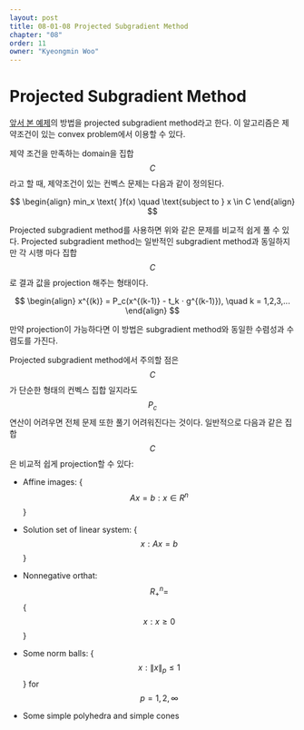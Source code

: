 ```yaml
---
layout: post
title: 08-01-08 Projected Subgradient Method
chapter: "08"
order: 11
owner: "Kyeongmin Woo"
---
```


# Projected Subgradient Method

[앞서 본 예제](https://wikidocs.net/edit/page/18975)의 방법을 projected subgradient method라고 한다. 이 알고리즘은 제약조건이 있는 convex problem에서 이용할 수 있다.  

제약 조건을 만족하는 domain을 집합 $$C$$라고 할 때, 제약조건이 있는 컨벡스 문제는 다음과 같이 정의된다.

>
$$ \begin{align}
min_x \text{ }f(x) \quad \text{subject to } x \in C
\end{align} $$

Projected subgradient method를 사용하면 위와 같은 문제를 비교적 쉽게 풀 수 있다. Projected subgradient method는 일반적인 subgradient method과 동일하지만 각 시행 마다 집합 $$C$$로 결과 값을 projection 해주는 형태이다. 

>
$$ \begin{align}
x^{(k)} = P_c(x^{(k-1)} - t_k ⋅ g^{(k-1)}), \quad k = 1,2,3,...
\end{align} $$

만약 projection이 가능하다면 이 방법은 subgradient method와 동일한 수렴성과 수렴도를 가진다. 

Projected subgradient method에서 주의할 점은 $$C$$가 단순한 형태의 컨벡스 집합 일지라도 $$P_c$$ 연산이 어려우면 전체 문제 또한 풀기 어려워진다는 것이다. 일반적으로 다음과 같은 집합 $$C$$은 비교적 쉽게 projection할 수 있다:

- Affine images: {$$Ax=b : x \in R^{n}$$} 
 
- Solution set of linear system: {$$x: Ax=b$$}

- Nonnegative orthat: $$R_+^{n} =  $${$$x: x\ge 0$$} 

- Some norm balls: {$$x: \lVert x \lVert _p \le 1 $$} for $$p=1,2,\infty$$

- Some simple polyhedra and simple cones 
